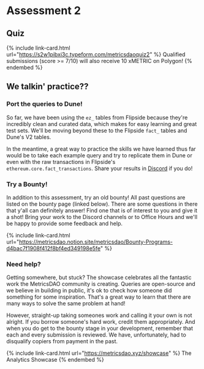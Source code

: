 # Assessment 2

## Quiz

{% include link-card.html url="https://s2w1pibxi3c.typeform.com/metricsdaoquiz2" %}
Qualified submissions (score >= 7/10) will also receive 10 xMETRIC on Polygon!
{% endembed %}

## We talkin' practice??

### Port the queries to Dune!

So far, we have been using the `ez_` tables from Flipside because they're incredibly clean and curated data, which makes for easy learning and great test sets. We'll be moving beyond these to the Flipside `fact_` tables and Dune's V2 tables.&#x20;

In the meantime, a great way to practice the skills we have learned thus far would be to take each example query and try to replicate them in Dune or even with the raw transactions in Flipside's `ethereum.core.fact_transactions`. Share your results in [Discord](https://discord.gg/metrics) if you do!

### Try a Bounty!

In addition to this assessment, try an old bounty! All past questions are listed on the bounty page (linked below). There are some questions in there that y'all can definitely answer! Find one that is of interest to you and give it a shot! Bring your work to the Discord channels or to Office Hours and we'll be happy to provide some feedback and help.

{% include link-card.html url="https://metricsdao.notion.site/metricsdao/Bounty-Programs-d4bac7f1908f412f8bf4ed349198e5fe" %}

### Need help?

Getting somewhere, but stuck? The showcase celebrates all the fantastic work the MetricsDAO community is creating. Queries are open-source and we believe in building in public, it's ok to check how someone did something for some inspiration. That's a great way to learn that there are many ways to solve the same problem at hand!

However, straight-up taking someones work and calling it your own is not alright. If you borrow someone's hard work, credit them appropriately. And when you do get to the bounty stage in your development, remember that each and every submission is reviewed. We have, unfortunately, had to disqualify copiers from payment in the past.

{% include link-card.html url="https://metricsdao.xyz/showcase" %}
The Analytics Showcase
{% endembed %}
